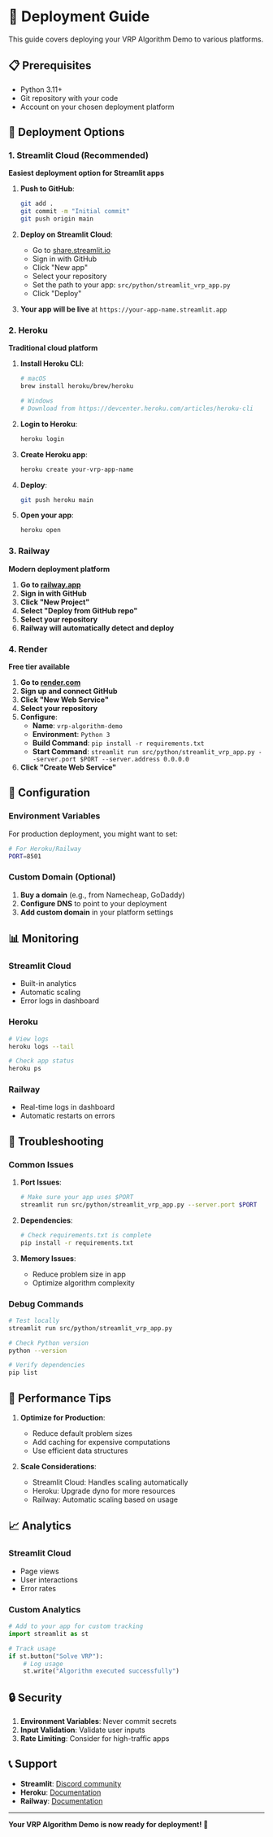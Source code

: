 # 🚀 Deployment Guide

This guide covers deploying your VRP Algorithm Demo to various platforms.

## 📋 Prerequisites

- Python 3.11+
- Git repository with your code
- Account on your chosen deployment platform

## 🎯 Deployment Options

### 1. Streamlit Cloud (Recommended)

**Easiest deployment option for Streamlit apps**

1. **Push to GitHub**:
   ```bash
   git add .
   git commit -m "Initial commit"
   git push origin main
   ```

2. **Deploy on Streamlit Cloud**:
   - Go to [share.streamlit.io](https://share.streamlit.io)
   - Sign in with GitHub
   - Click "New app"
   - Select your repository
   - Set the path to your app: `src/python/streamlit_vrp_app.py`
   - Click "Deploy"

3. **Your app will be live** at `https://your-app-name.streamlit.app`

### 2. Heroku

**Traditional cloud platform**

1. **Install Heroku CLI**:
   ```bash
   # macOS
   brew install heroku/brew/heroku
   
   # Windows
   # Download from https://devcenter.heroku.com/articles/heroku-cli
   ```

2. **Login to Heroku**:
   ```bash
   heroku login
   ```

3. **Create Heroku app**:
   ```bash
   heroku create your-vrp-app-name
   ```

4. **Deploy**:
   ```bash
   git push heroku main
   ```

5. **Open your app**:
   ```bash
   heroku open
   ```

### 3. Railway

**Modern deployment platform**

1. **Go to [railway.app](https://railway.app)**
2. **Sign in with GitHub**
3. **Click "New Project"**
4. **Select "Deploy from GitHub repo"**
5. **Select your repository**
6. **Railway will automatically detect and deploy**

### 4. Render

**Free tier available**

1. **Go to [render.com](https://render.com)**
2. **Sign up and connect GitHub**
3. **Click "New Web Service"**
4. **Select your repository**
5. **Configure**:
   - **Name**: `vrp-algorithm-demo`
   - **Environment**: `Python 3`
   - **Build Command**: `pip install -r requirements.txt`
   - **Start Command**: `streamlit run src/python/streamlit_vrp_app.py --server.port $PORT --server.address 0.0.0.0`
6. **Click "Create Web Service"**

## 🔧 Configuration

### Environment Variables

For production deployment, you might want to set:

```bash
# For Heroku/Railway
PORT=8501
```

### Custom Domain (Optional)

1. **Buy a domain** (e.g., from Namecheap, GoDaddy)
2. **Configure DNS** to point to your deployment
3. **Add custom domain** in your platform settings

## 📊 Monitoring

### Streamlit Cloud
- Built-in analytics
- Automatic scaling
- Error logs in dashboard

### Heroku
```bash
# View logs
heroku logs --tail

# Check app status
heroku ps
```

### Railway
- Real-time logs in dashboard
- Automatic restarts on errors

## 🐛 Troubleshooting

### Common Issues

1. **Port Issues**:
   ```bash
   # Make sure your app uses $PORT
   streamlit run src/python/streamlit_vrp_app.py --server.port $PORT
   ```

2. **Dependencies**:
   ```bash
   # Check requirements.txt is complete
   pip install -r requirements.txt
   ```

3. **Memory Issues**:
   - Reduce problem size in app
   - Optimize algorithm complexity

### Debug Commands

```bash
# Test locally
streamlit run src/python/streamlit_vrp_app.py

# Check Python version
python --version

# Verify dependencies
pip list
```

## 🚀 Performance Tips

1. **Optimize for Production**:
   - Reduce default problem sizes
   - Add caching for expensive computations
   - Use efficient data structures

2. **Scale Considerations**:
   - Streamlit Cloud: Handles scaling automatically
   - Heroku: Upgrade dyno for more resources
   - Railway: Automatic scaling based on usage

## 📈 Analytics

### Streamlit Cloud
- Page views
- User interactions
- Error rates

### Custom Analytics
```python
# Add to your app for custom tracking
import streamlit as st

# Track usage
if st.button("Solve VRP"):
    # Log usage
    st.write("Algorithm executed successfully")
```

## 🔒 Security

1. **Environment Variables**: Never commit secrets
2. **Input Validation**: Validate user inputs
3. **Rate Limiting**: Consider for high-traffic apps

## 📞 Support

- **Streamlit**: [Discord community](https://discord.gg/streamlit)
- **Heroku**: [Documentation](https://devcenter.heroku.com)
- **Railway**: [Documentation](https://docs.railway.app)

---

**Your VRP Algorithm Demo is now ready for deployment! 🎉** 